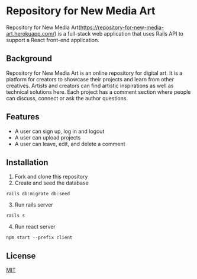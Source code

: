 # Repository for New Media Art

Repository for New Media Art(https://repository-for-new-media-art.herokuapp.com/) is a full-stack web application that uses Rails API to support a React front-end application. 

## Background
Repository for New Media Art is an online repository for digital art. It is a platform for creators to showcase their projects and learn from other creatives. Artists and creators can find artistic inspirations as well as technical solutions here. Each project has a comment section where people can discuss, connect or ask the author questions.

## Features
- A user can sign up, log in and logout
- A user can upload projects
- A user can leave, edit, and delete a comment 

## Installation
1. Fork and clone this repository
2. Create and seed the database
```
rails db:migrate db:seed
```
3. Run rails server
```
rails s
```
4. Run react server
```
npm start --prefix client
```

## License
[MIT](https://choosealicense.com/licenses/mit/)
